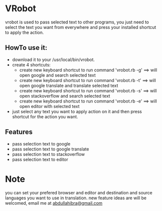 # VRobot
 vrobot is used to pass selected text to other programs,
 you just need to select the text you want from everywhere and press your installed shortcut to apply the action.

## HowTo use it:
* download it to your /usr/local/bin/vrobot.
* create 4 shortcuts:
  * create new keyboard shortcut to run command 'vrobot.rb -g' ==> will open google and search selected text
  * create new keyboard shortcut to run command 'vrobot.rb -t' ==> will open google translate and translate selected text
  * create new keyboard shortcut to run command 'vrobot.rb -s' ==> will open stackoverflow and search selected text
  * create new keyboard shortcut to run command 'vrobot.rb -e' ==> will open editor with selected text
* just select any text you want to apply action on it and then press shortcut for the action you want. 

## Features

* pass selection text to google
* pass selection text to google translate
* pass selection text to stackoverflow
* pass selection text to editor

# Note
  you can set your prefered browser and editor and destination and source languages you want to use in translation.
  new feature ideas are will be welcomed, email me at abdullahibra@gmail.com


